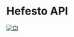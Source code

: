 # Hefesto API

[![CI](https://github.com/Compumundohipermegaweb/backend/actions/workflows/ci.yml/badge.svg)](https://github.com/Compumundohipermegaweb/backend/actions/workflows/ci.yml)
